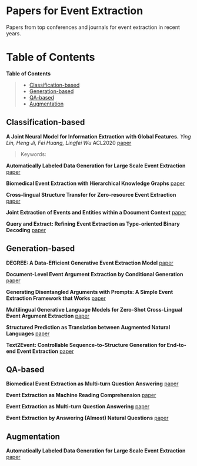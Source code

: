 # Papers for Event Extraction
Papers from top conferences and journals for event extraction in recent years.


# Table of Contents
<summary><b>Table of Contents</b></summary><blockquote><p align="justify">

- [Classification-based](#Classification-based)
- [Generation-based](#Generation-based)
- [QA-based](#QA-based)
- [Augmentation](#Augmentation)
</p></blockquote>




## Classification-based
**A Joint Neural Model for Information Extraction with Global Features.** 
_Ying Lin, Heng Ji, Fei Huang, Lingfei Wu_ ACL2020 [paper](https://www.aclweb.org/anthology/2020.acl-main.713) 
> Keywords: 

**Automatically Labeled Data Generation for Large Scale Event Extraction**
[paper](http://aclweb.org/anthology/P17-1038)

**Biomedical Event Extraction with Hierarchical Knowledge Graphs**
[paper](https://www.aclweb.org/anthology/2020.findings-emnlp.114)

**Cross-lingual Structure Transfer for Zero-resource Event Extraction**
[paper](https://aclanthology.org/2020.lrec-1.243)

**Joint Extraction of Events and Entities within a Document Context**
[paper](http://aclweb.org/anthology/N16-1033)

**Query and Extract: Refining Event Extraction as Type-oriented Binary Decoding**
[paper](http://arxiv.org/abs/2110.07476)

## Generation-based
**DEGREE: A Data-Efficient Generative Event Extraction Model**
[paper](http://arxiv.org/abs/2108.12724)

**Document-Level Event Argument Extraction by Conditional Generation**
[paper](http://arxiv.org/abs/2104.05919)

**Generating Disentangled Arguments with Prompts: A Simple Event Extraction Framework that Works**
[paper](http://arxiv.org/abs/2110.04525)

**Multilingual Generative Language Models for Zero-Shot Cross-Lingual Event Argument Extraction**
[paper](http://arxiv.org/abs/2203.08308)

**Structured Prediction as Translation between Augmented Natural Languages**
[paper](http://arxiv.org/abs/2101.05779)

**Text2Event: Controllable Sequence-to-Structure Generation for End-to-end Event Extraction**
[paper](http://arxiv.org/abs/2106.09232)

## QA-based
**Biomedical Event Extraction as Multi-turn Question Answering**
[paper](https://www.aclweb.org/anthology/2020.louhi-1.10)

**Event Extraction as Machine Reading Comprehension**
[paper](https://www.aclweb.org/anthology/2020.emnlp-main.128)

**Event Extraction as Multi-turn Question Answering**
[paper](https://www.aclweb.org/anthology/2020.findings-emnlp.73)

**Event Extraction by Answering (Almost) Natural Questions**
[paper](http://arxiv.org/abs/2004.13625)

## Augmentation
**Automatically Labeled Data Generation for Large Scale Event Extraction**
[paper](http://aclweb.org/anthology/P17-1038)







